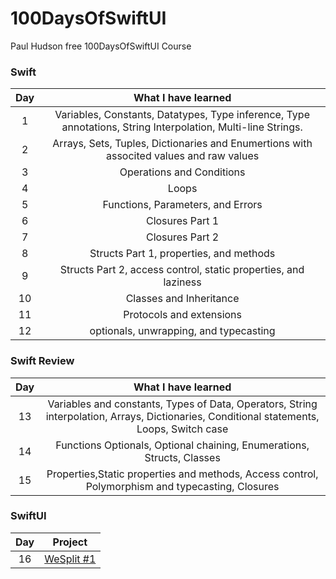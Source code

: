# 100DaysOfSwiftUI
Paul Hudson free 100DaysOfSwiftUI Course

### Swift

| Day | What I have learned |
| :---: | :---:|
| 1 | Variables, Constants, Datatypes, Type inference, Type annotations, String Interpolation, Multi-line Strings.|
| 2 | Arrays, Sets, Tuples, Dictionaries and Enumertions with associted values and raw values|
| 3 | Operations and Conditions|
| 4 | Loops |
| 5 |Functions, Parameters, and Errors|
| 6 |Closures Part 1|
| 7 |Closures Part 2|
| 8 | Structs Part 1, properties, and methods|
| 9 | Structs Part 2, access control, static properties, and laziness|
| 10 | Classes and Inheritance|
| 11 |Protocols and extensions|
| 12 |optionals, unwrapping, and typecasting|

### Swift Review

| Day | What I have learned |
| :---: | :---:|
| 13 | Variables and constants, Types of Data, Operators, String interpolation, Arrays, Dictionaries, Conditional statements, Loops, Switch case|
| 14 | Functions Optionals, Optional chaining, Enumerations, Structs, Classes | 
| 15 |Properties,Static properties and methods, Access control, Polymorphism and typecasting, Closures |

### SwiftUI

| Day | Project | 
| :---: | :---: | 
| 16 | [WeSplit #1](https://github.com/irangareddy/WeSplit/tree/4c15b3d32633ca6076acd4ce3d75bdb505eee99f) |


